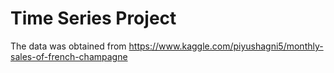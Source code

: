 # Time Series Project
The data was obtained from https://www.kaggle.com/piyushagni5/monthly-sales-of-french-champagne
